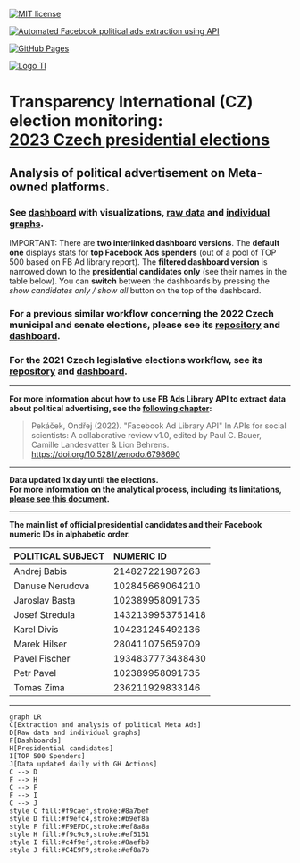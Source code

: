 [![MIT license](https://img.shields.io/badge/License-MIT-blue.svg)](https://lbesson.mit-license.org/)

[![Automated Facebook political ads extraction using API](https://github.com/opop999/TI_monitoring_fb_political_ads_2023/actions/workflows/fb_political_ads_extract.yml/badge.svg)](https://github.com/opop999/TI_monitoring_fb_political_ads_2023/actions/workflows/fb_political_ads_extract.yml)

[![GitHub Pages](https://github.com/opop999/TI_monitoring_fb_political_ads_2023/actions/workflows/pages/pages-build-deployment/badge.svg)](https://github.com/opop999/TI_monitoring_fb_political_ads_2023/actions/workflows/pages/pages-build-deployment)

[![Logo TI](https://www.transparentnivolby.cz/hrad2023/wp-content/themes/prezident2023/images/logo2023.svg)](https://www.transparentnivolby.cz/hrad2023/)

# Transparency International (CZ) election monitoring: <br> [2023 Czech presidential elections](https://www.transparentnivolby.cz/komunalni-senat2022/)

## Analysis of political advertisement on Meta-owned platforms.

### See [dashboard](https://opop999.github.io/TI_monitoring_fb_political_ads_2023/) with visualizations, [raw data](https://github.com/opop999/TI_monitoring_fb_political_ads_2023/tree/master/output) and [individual graphs](https://github.com/opop999/TI_monitoring_fb_political_ads_2023/tree/master/output/plots).

IMPORTANT: 
There are **two interlinked dashboard versions**. The **default one** displays stats for **top Facebook Ads spenders** (out of a pool of TOP 500 based on FB Ad library report). 
The **filtered dashboard version** is narrowed down to the **presidential candidates only** (see their names in the table below). You can **switch** between the dashboards by pressing the *show candidates only / show all* button on the top of the dashboard.

### For a previous similar workflow concerning the 2022 Czech municipal and senate elections, please see its [repository](https://github.com/opop999/TI_monitoring_fb_political_ads_2022) and [dashboard](https://opop999.github.io/TI_monitoring_fb_political_ads_2022/).

### For the 2021 Czech legislative elections workflow, see its [repository](https://github.com/opop999/TI_monitoring_fb_political_ads_2021) and [dashboard](https://opop999.github.io/TI_monitoring_fb_political_ads_2021/).


------------------------------------------------------------------------

**For more information about how to use FB Ads Library API to extract data about political advertising, see the [following chapter](https://bookdown.org/paul/apis_for_social_scientists/facebook-ad-library-api.html):**

> Pekáček, Ondřej (2022). "Facebook Ad Library API" In APIs for social scientists: A collaborative review v1.0, edited by Paul C. Bauer, Camille Landesvatter & Lion Behrens. <https://doi.org/10.5281/zenodo.6798690>

------------------------------------------------------------------------

**Data updated 1x day until the elections.** <br> **For more information on the analytical process, including its limitations, [please see this document](README_appendix_variables_explained.md).**

------------------------------------------------------------------------

**The main list of official presidential candidates and their Facebook numeric IDs in alphabetic order.**

| **POLITICAL SUBJECT**                | **NUMERIC ID**  |
|:-------------------------------------|:----------------|
|Andrej Babis    |214827221987263  |
|Danuse Nerudova |102845669064210  |
|Jaroslav Basta  |102389958091735  |
|Josef Stredula  |1432139953751418 |
|Karel Divis     |104231245492136  |
|Marek Hilser    |280411075659709  |
|Pavel Fischer   |1934837773438430 |
|Petr Pavel      |102389958091735  |
|Tomas Zima      |236211929833146  |

***
``` mermaid
graph LR
C[Extraction and analysis of political Meta Ads]
D[Raw data and individual graphs]
F[Dashboards]
H[Presidential candidates]
I[TOP 500 Spenders]
J[Data updated daily with GH Actions]
C --> D
F --> H
C --> F
F --> I
C --> J
style C fill:#f9caef,stroke:#8a7bef
style D fill:#f9efc4,stroke:#b9ef8a
style F fill:#F9EFDC,stroke:#ef8a8a
style H fill:#f9c9c9,stroke:#ef5151
style I fill:#c4f9ef,stroke:#8aefb9
style J fill:#C4E9F9,stroke:#ef8a7b

```
